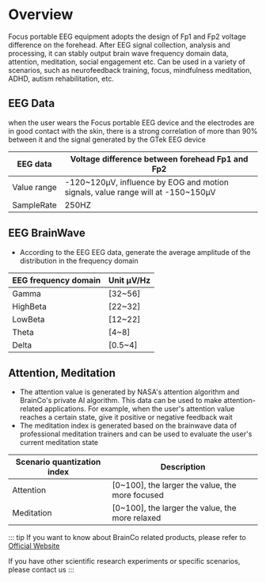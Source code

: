 # Overview

Focus portable EEG equipment adopts the design of Fp1 and Fp2 voltage difference on the forehead. After EEG signal collection, analysis and processing, it can stably output brain wave frequency domain data, attention, meditation, social engagement etc.
Can be used in a variety of scenarios, such as neurofeedback training, focus, mindfulness meditation, ADHD, autism rehabilitation, etc.

## EEG Data

when the user wears the Focus portable EEG device and the electrodes are in good contact with the skin, there is a strong correlation of more than 90% between it and the signal generated by the GTek EEG device

| EEG data | Voltage difference between forehead Fp1 and Fp2 |
| ---- | ---- |
| Value range | -120~120μV, influence by EOG and motion signals, value range will at -150~150μV |
| SampleRate | 250HZ |

## EEG BrainWave

- According to the EEG EEG data, generate the average amplitude of the distribution in the frequency domain

| EEG frequency domain | Unit μV/Hz |
| ---- | ---- |
| Gamma | [32~56] |
| HighBeta | [22~32] |
| LowBeta | [12~22] |
| Theta | [4~8] |
| Delta | [0.5~4] |

## Attention, Meditation

- The attention value is generated by NASA's attention algorithm and BrainCo's private AI algorithm. This data can be used to make attention-related applications. For example, when the user's attention value reaches a certain state, give it positive or negative feedback wait
- The meditation index is generated based on the brainwave data of professional meditation trainers and can be used to evaluate the user's current meditation state

| Scenario quantization index | Description |
| ---- | ---- |
| Attention | [0~100], the larger the value, the more focused |
| Meditation | [0~100], the larger the value, the more relaxed |

::: tip
If you want to know about BrainCo related products, please refer to [Official Website](https://www.brainco.tech)

If you have other scientific research experiments or specific scenarios, please contact us
:::
